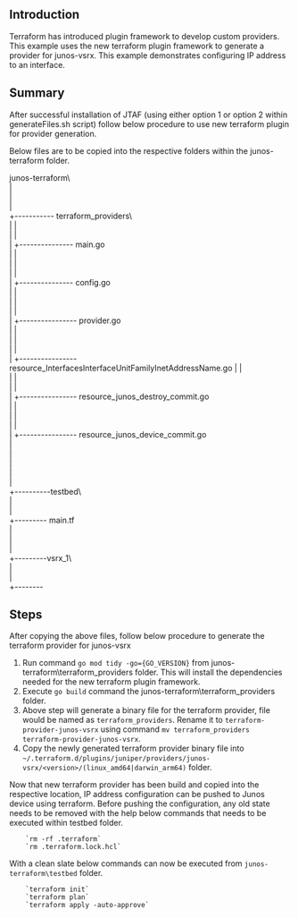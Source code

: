 ## Introduction ##
Terraform has introduced plugin framework to develop custom providers. This example uses the new terraform plugin framework to generate a provider for junos-vsrx. This example demonstrates configuring IP address to an interface. 

## Summary ##
After successful installation of JTAF (using either option 1 or option 2 within generateFiles.sh script) follow below procedure to use new terraform plugin for provider generation.

Below files are to be copied into the respective folders within the junos-terraform folder.


junos-terraform\                                                                                     
       |                                                                                             
       |                                                                                             
       |                                                                                             
       +----------- terraform_providers\                                                             
       |                   |                                                                         
       |                   |                                                                         
       |                   +--------------- main.go                                                  
       |                   |                                                                         
       |                   |                                                                         
       |                   |                                                                         
       |                   +--------------- config.go                                                
       |                   |                                                                         
       |                   |                                                                         
       |                   |                                                                         
       |                   +---------------- provider.go                                             
       |                   |                                                                         
       |                   |                                                                         
       |                   |                                                                         
       |                   +---------------- resource_InterfacesInterfaceUnitFamilyInetAddressName.go
       |                   |                                                                         
       |                   |                                                                         
       |                   |                                                                         
       |                   +---------------- resource_junos_destroy_commit.go                        
       |                   |                                                                         
       |                   |                                                                         
       |                   |                                                                         
       |                   +---------------- resource_junos_device_commit.go                         
       |                                                                                             
       |                                                                                             
       |                                                                                             
       |                                                                                             
       |                                                                                             
       +----------testbed\                                                                           
                    |                                                                                
                    |                                                                                
                    +--------- main.tf                                                               
                    |                                                                                
                    |                                                                                
                    |                                                                                
                    +---------vsrx_1\                                                                
                                |                                                                    
                                |                                                                    
                                +--------                                                            
## Steps ##
After copying the above files, follow below procedure to generate the terraform provider for junos-vsrx

1. Run command `go mod tidy -go={GO_VERSION}` from junos-terraform\terraform_providers folder. This will install the dependencies needed for the new terraform plugin framework.
2. Execute `go build` command the junos-terraform\terraform_providers folder.
3. Above step will generate a binary file for the terraform provider, file would be named as `terraform_providers`. Rename it to `terraform-provider-junos-vsrx` using command `mv terraform_providers terraform-provider-junos-vsrx`.
4. Copy the newly generated terraform provider binary file into `~/.terraform.d/plugins/juniper/providers/junos-vsrx/<version>/(linux_amd64|darwin_arm64)` folder.

Now that new terraform provider has been build and copied into the respective location, IP address configuration can be pushed to Junos device using terraform. Before pushing the configuration, any old state needs to be removed with the help below commands that needs to be executed within testbed folder.

        `rm -rf .terraform`
        `rm .terraform.lock.hcl`

With a clean slate below commands can now be executed from `junos-terraform\testbed` folder.

        `terraform init`
        `terraform plan`
        `terraform apply -auto-approve`
